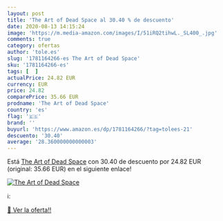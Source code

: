 ```yaml
---
layout: post
title: 'The Art of Dead Space al 30.40 % de descuento'
date: 2020-08-13 14:15:24
image: 'https://m.media-amazon.com/images/I/51iRQ2tihwL._SL400_.jpg'
comments: true
category: ofertas
author: 'tole.es'
slug: '1781164266-es The Art of Dead Space'
sku: '1781164266-es'
tags: [  ]
actualPrice: 24.82 EUR
currency: EUR
price: 24.82
comparePrice: 35.66 EUR
prodname: 'The Art of Dead Space'
country: 'es'
flag: '🇪🇸'
brand: ''
buyurl: 'https://www.amazon.es/dp/1781164266/?tag=tolees-21'
descuento: '30.40'
average: '28.360000000000003'
---
```


Está [The Art of Dead Space](https://www.amazon.es/dp/1781164266/?tag=tolees-21) con 30.40 de descuento por 24.82 EUR (original: 35.66 EUR) en el siguiente enlace!

[![The Art of Dead Space](https://m.media-amazon.com/images/I/51iRQ2tihwL._SL400_.jpg)](https://www.amazon.es/dp/1781164266/?tag=tolees-21)

ℹ️:


[🛒 Ver la oferta!!](https://www.amazon.es/dp/1781164266/?tag=tolees-21)
